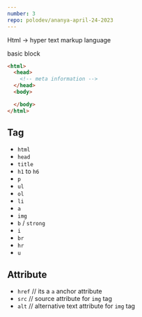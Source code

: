 ```yaml
---
number: 3
repo: polodev/ananya-april-24-2023
---
```


Html -> hyper text markup language

basic block

~~~html
<html>
  <head>
    <!-- meta information -->
  </head>
  <body>

  </body>
</html>

~~~

## Tag 
* `html`
* `head`
* `title`
* `h1` to `h6`
* `p`
* `ul`
* `ol`
* `li`
* `a`
* `img`
* `b` /  `strong`
* `i`
* `br`
* `hr`
* `u`

## Attribute
* `href` // its a `a` anchor attribute
* `src` // source attribute for `img` tag
* `alt` // alternative text attribute for `img` tag






